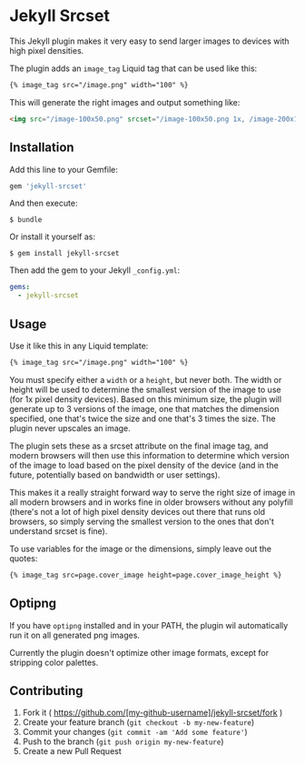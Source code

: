 # Jekyll Srcset

This Jekyll plugin makes it very easy to send larger images to devices with high pixel densities.

The plugin adds an `image_tag` Liquid tag that can be used like this:

```html
{% image_tag src="/image.png" width="100" %}
```

This will generate the right images and output something like:

```html
<img src="/image-100x50.png" srcset="/image-100x50.png 1x, /image-200x100.png 2x, /image-300x150.png 3x" width="100">
```

## Installation

Add this line to your Gemfile:

```ruby
gem 'jekyll-srcset'
```

And then execute:

    $ bundle

Or install it yourself as:

    $ gem install jekyll-srcset

Then add the gem to your Jekyll `_config.yml`:

```yml
gems:
  - jekyll-srcset
```

## Usage

Use it like this in any Liquid template:

```html
{% image_tag src="/image.png" width="100" %}
```

You must specify either a `width` or a `height`, but never both. The width or height will be used to determine the smallest version of the image to use (for 1x pixel density devices). Based on this minimum size, the plugin will generate up to 3 versions of the image, one that matches the dimension specified, one that's twice the size and one that's 3 times the size. The plugin never upscales an image.

The plugin sets these as a srcset attribute on the final image tag, and modern browsers will then use this information to determine which version of the image to load based on the pixel density of the device (and in the future, potentially based on bandwidth or user settings).

This makes it a really straight forward way to serve the right size of image in all modern browsers and in works fine in older browsers without any polyfill (there's not a lot of high pixel density devices out there that runs old browsers, so simply serving the smallest version to the ones that don't understand srcset is fine).

To use variables for the image or the dimensions, simply leave out the quotes:

```html
{% image_tag src=page.cover_image height=page.cover_image_height %}
```

## Optipng

If you have `optipng` installed and in your PATH, the plugin wil automatically run it on all generated png images.

Currently the plugin doesn't optimize other image formats, except for stripping color palettes.

## Contributing

1. Fork it ( https://github.com/[my-github-username]/jekyll-srcset/fork )
2. Create your feature branch (`git checkout -b my-new-feature`)
3. Commit your changes (`git commit -am 'Add some feature'`)
4. Push to the branch (`git push origin my-new-feature`)
5. Create a new Pull Request
